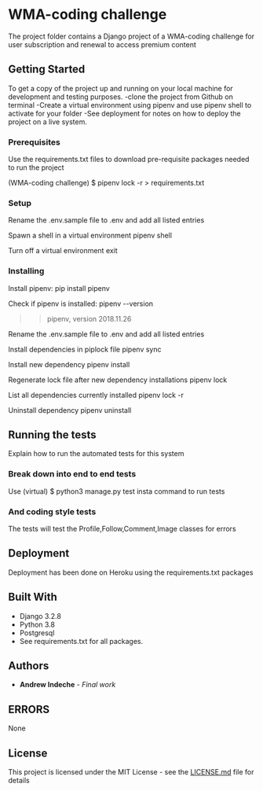 
#  WMA-coding challenge
The project folder contains a Django project of a WMA-coding challenge for user subscription and renewal to access premium content


## Getting Started

To get a copy of the project up and running on your local machine for development and testing purposes.
-clone the project from Github on terminal
-Create a virtual environment using pipenv and use pipenv shell to activate for your folder
-See deployment for notes on how to deploy the project on a live system.

### Prerequisites

Use the requirements.txt files to download pre-requisite packages needed to run the project

(WMA-coding challenge) $ pipenv lock -r > requirements.txt

### Setup
Rename the .env.sample file to .env and add all listed entries

Spawn a shell in a virtual environment
pipenv shell


Turn off a virtual environment
exit

### Installing
Install pipenv:
pip install pipenv

Check if pipenv is installed:
pipenv --version
>> pipenv, version 2018.11.26

Rename the .env.sample file to .env and add all listed entries

Install dependencies in piplock file
pipenv sync

Install new dependency
pipenv install <dependency name here>

Regenerate lock file after new dependency installations
pipenv lock

List all dependencies currently installed
pipenv lock -r

Uninstall dependency
pipenv uninstall <dependency name here>


## Running the tests

Explain how to run the automated tests for this system

### Break down into end to end tests

Use (virtual) $ python3 manage.py test insta command to run tests

### And coding style tests

The tests will test the Profile,Follow,Comment,Image classes for errors

## Deployment

Deployment has been done on Heroku using the requirements.txt packages

## Built With

* Django 3.2.8
* Python 3.8
* Postgresql
* See requirements.txt for all packages.

## Authors

* **Andrew Indeche** - *Final work*
## ERRORS
None
## License

This project is licensed under the MIT License - see the [LICENSE.md](LICENSE.md) file for details
